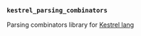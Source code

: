 ### `kestrel_parsing_combinators`

Parsing combinators library for [Kestrel lang](https://github.com/ascandone/kestrel-lang)
